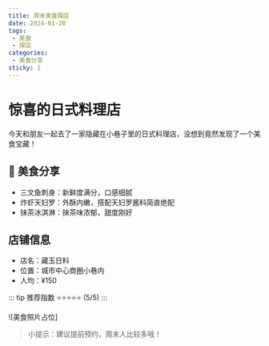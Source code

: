 ```yaml
---
title: 周末美食探店
date: 2024-01-20
tags:
 - 美食
 - 探店
categories:
 - 美食分享
sticky: 1
---
```


# 惊喜的日式料理店

今天和朋友一起去了一家隐藏在小巷子里的日式料理店，没想到竟然发现了一个美食宝藏！

## 🍱 美食分享

- 三文鱼刺身：新鲜度满分，口感细腻
- 炸虾天妇罗：外酥内嫩，搭配天妇罗酱料简直绝配
- 抹茶冰淇淋：抹茶味浓郁，甜度刚好

## 店铺信息

- 店名：藏玉日料
- 位置：城市中心商圈小巷内
- 人均：¥150

::: tip 推荐指数
⭐⭐⭐⭐⭐ (5/5)
:::

![美食照片占位]

> 小提示：建议提前预约，周末人比较多哦！

